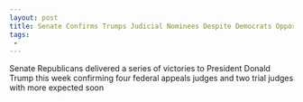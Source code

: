 ```yaml
---
layout: post
title: Senate Confirms Trumps Judicial Nominees Despite Democrats Opposition
tags:
 -
---
```

Senate Republicans delivered a series of victories to President Donald Trump this week confirming four federal appeals judges and two trial judges with more expected soon
